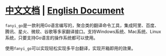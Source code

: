 # [中文文档](./README.md) | [English Document](./README_EN.md)

`fanyi_go`是一款利用Go语言编写的，聚合类的翻译命令工具，集成阿里、百度、腾讯、星火、微软、谷歌等多家翻译接口。支持Windows系统、Mac系统、Linux系统，只要支持Go语言的操作系统都可以使用。

使用`fanyi_go`可以实现轻松实现多平台翻译，实现开箱即用的效果。